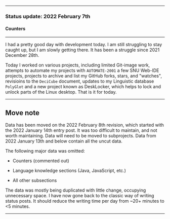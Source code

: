 
***

### Status update: 2022 February 7th

<!--
***

### Status update: 2022 January 14th

***
<!-- F#
F#

Comments
Print
Break
!-->

#### Counters

<!-- COUNTERS NEED UPDATE - JULY 30TH 2021 !-->

<!--
Topics
200 followers
Commit calendar hover redesign (forgot to write this for yesterday)
Slow Internet, rationing off certain uploads to save bandwidth and time
!-->

<!-- Verified on 2022 January 1st !-->

<!--🎂 **Days until 2 year GitHub :octocat: anniversary:** `a129` _(as of 2022 January 14th at 00:12:00 am to 11:59:59 pm)_ <!-- COUNTER #1 !-->

<!--:octocat: **GitHub consecutive day count:** `600` _(As of 2022 January 14th at 00:12:00 am to 11:59:59 pm)_ <!-- COUNTER #2 !-->

<!--🐧 **Linux desktop consecutive day count:** `555` _(as of 2022 January 14th at 00:12:00 am to 11:59:59)_  <!-- COUNTER #3 !-->

<!--🪟 **Windows 10 with GitHub consecutive day count:** `45` <!-- (Yes I am aware that the count messed up in the past 2 months. I haven't gotten to fixing it yet) !--> <!--_(as of 2020 July 9th at 00:12:00 am to 11:59:59)_  <!-- COUNTER #4 !-->

<!--🐧 **Ubuntu 20.04 with GitHub consecutive day count:** `555`  _(as of 2022 January 14th at 00:12:00 am to 11:59:59)_  <!-- COUNTER #5 !-->

<!--:atom: **Total amount of original GitHub repositories:** `1,669+o/1681+o` _(as of 2022 January 14th at 00:12:00 am to 11:59:59 pm)_ <!-- COUNTER #6 !-->

<!--_I have noted that GitHub rounds up the total number of each statistic, so when something reaches 50 after the kilo point (once it reaches 1000) it rounds up to the next kilo, so 1050 would be 1100, 1150 would be 1200, and so on._

:atom: o=organizations, total number of non-fork organization repositories: `115` _as of 2022 January 14th 00:12:00 am to 11:59:59 pm)_ <!-- COUNTER #7 !-->

<!--Organization repo count guide

Org repo (non-fork) count

Snap repos: 29 (formula: Org:Seanpm2001-snapcraft minus current.unforked minus 4) (verified count, as of July 21st 2021)

.github.io: 79 (80 when including seanpm2001/seanpm2001/github.io/) (formula: org:Seanpm2001-GitHub-Pages-Collection minus current.unforked minus 4) Verified count (as of July 9th 2021) unverified count (as of July 26th 2021)

Count verification needs to be re-checked - July 13th 2021 ((X1
Count verification needs to be re-checked - July 14th 2021 X2::
Count verification needs to be re-checked - July 15th 2021 X3::
Count verification needs to be re-checked - July 16th 2021 X4::
Count verification needs to be re-checked - July 17th 2021 X5))
No new data for this range, update count verification when ready

:electron: **Repositories created so far this month:** `57+o` _(as of 2022 January 14th at 00:12:00 am to 11:59:59 pm)_ <!-- COUNTER #8 !-->

<!--:shipit: **Organization count:** `770` _(as of 2022 January 14th at 00:12:00 am to 11:59:59 pm)_ <!-- COUNTER #9 !-->

<!--:electron: **Organizations created so far this month:** `10` _(as of 2022 January 14th at 00:12:00 am to 11:59:59 pm)_ <!-- COUNTER #10 !-->
<!--!-->

***

<!-- 
2022 February 6th

Plans to resume work failed, going to try more tomorrow
Hard drive backup
Lesser day
Trying to stay caught up on as much as I can
Nightmare scenario
!-->

I had a pretty good day with development today. I am still struggling to stay caught up, but I am slowly getting there. It has been a struggle since 2021 December 28th.

Today I worked on various projects, including limited Git-image work, attempts to automate my projects with `AUTOMATE-2001` a few SNU Web-IDE projects, projects to archive and list my GitHub forks, stars, and "watches", revisioins to the `DeciCube` document, updates to my Linguistic database `PolyGlot` and a new project known as DeskLocker, which helps to lock and unlock parts of the Linux desktop. That is it for today.

***

## Move note

Data has been moved on the 2022 February 8th revision, which started with the 2022 January 14th entry post. It was too difficult to maintain, and not worth maintaining. Data will need to be moved to subprojects. Data from 2022 January 13th and below contain all the uncut data.

The following major data was omitted:

- Counters (commented out)

- Language knowledge sections (Java, JavaScript, etc.)

- All other subsections

The data was mostly being duplicated with little change, occupying unnecessary space. I have now gone back to the classic way of writing status posts. It should reduce the writing time per day from ~20+ minutes to <5 minutes.

***
